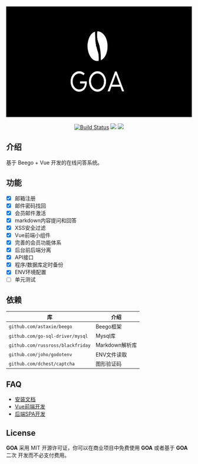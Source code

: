 <p align="center"><img src="static/goa.png" height=300/></p>

<p align="center">
<a href="https://travis-ci.org/Qsnh/goa"><img src="https://travis-ci.org/Qsnh/goa.svg?branch=master" alt="Build Status"></a>
<a><img src="https://img.shields.io/github/last-commit/Qsnh/goa.svg"/></a>
<a><img src="https://img.shields.io/github/issues/Qsnh/goa.svg"/></a>
</p>

## 介绍

基于 Beego + Vue 开发的在线问答系统。

## 功能

+ [x] 邮箱注册
+ [x] 邮件密码找回
+ [x] 会员邮件激活
+ [x] markdown内容提问和回答
+ [x] XSS安全过滤
+ [x] Vue前端小组件
+ [x] 完善的会员功能体系
+ [x] 后台前后端分离
+ [x] API接口
+ [x] 程序/数据库定时备份
+ [x] ENV环境配置
+ [ ] 单元测试

## 依赖

| 库 | 介绍 |
| --- | --- |
| `github.com/astaxie/beego` | Beego框架 |
| `github.com/go-sql-driver/mysql` | Mysql库 |
| `github.com/russross/blackfriday` | Markdown解析库 |
| `github.com/joho/godotenv` | ENV文件读取 |
| `github.com/dchest/captcha` | 图形验证码 |

## FAQ

+ [安装文档](docs/INSTALL.MD)
+ [Vue前端开发](docs/FRONTEND.MD)
+ [后端SPA开发](docs/BACKEND.MD)

## License

**GOA** 采用 MIT 开源许可证，你可以在商业项目中免费使用 **GOA** 或者基于 **GOA** 二次 开发而不必支付费用。